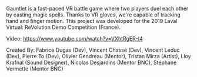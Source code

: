 Gauntlet is a fast-paced VR battle game where two players duel each other by casting magic spells.
Thanks to VR gloves, we're capable of tracking hand and finger motion.
This project was developed for the 2019 Laval Virtual: ReVolution Demo Competition (France).

Video: https://www.youtube.com/watch?v=VXhtRgER-I4

Created By: Fabrice Dugas (Dev), Vincent Chassé (Dev), Vincent Leduc (Dev), Pierre To (Dev), Olivier Gendreau (Mentor), Tristan Mirza (Artist), Lloy Krafnal (Sound Designer), Nicolas Desjardins (Mentor BNC), Stéphane Vermette (Mentor BNC)
